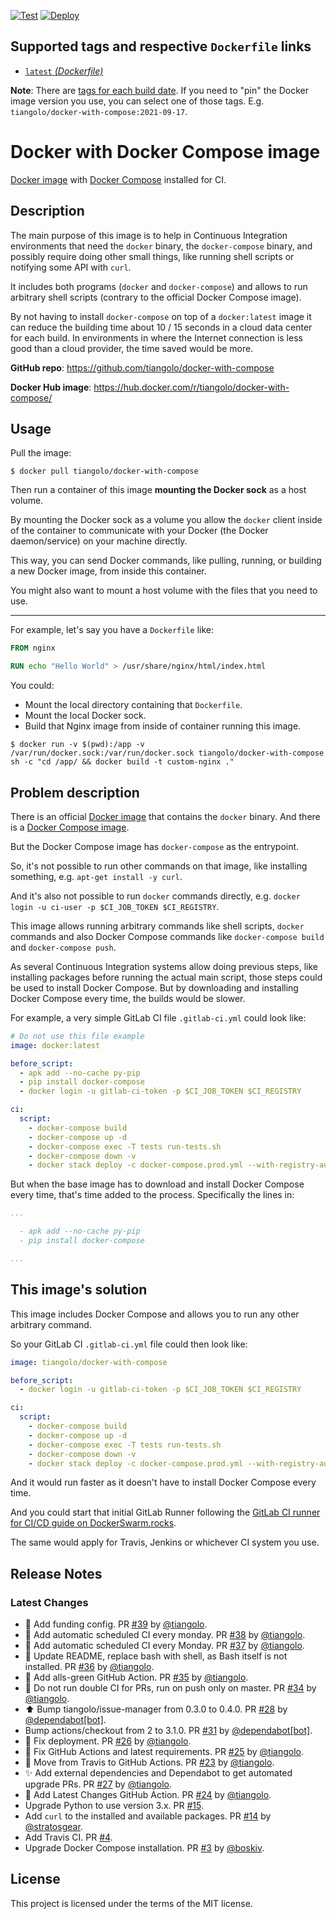 [![Test](https://github.com/tiangolo/docker-with-compose/workflows/Test/badge.svg)](https://github.com/tiangolo/docker-with-compose/actions?query=workflow%3ATest) [![Deploy](https://github.com/tiangolo/docker-with-compose/workflows/Deploy/badge.svg)](https://github.com/tiangolo/docker-with-compose/actions?query=workflow%3ADeploy)

## Supported tags and respective `Dockerfile` links

* [`latest` _(Dockerfile)_](https://github.com/tiangolo/docker-with-compose/blob/master/Dockerfile)

**Note**: There are [tags for each build date](https://hub.docker.com/r/tiangolo/docker-with-compose/tags). If you need to "pin" the Docker image version you use, you can select one of those tags. E.g. `tiangolo/docker-with-compose:2021-09-17`.

# Docker with Docker Compose image

[Docker image](https://hub.docker.com/_/docker/) with [Docker Compose](https://github.com/docker/compose) installed for CI.

## Description

The main purpose of this image is to help in Continuous Integration environments that need the `docker` binary, the `docker-compose` binary, and possibly require doing other small things, like running shell scripts or notifying some API with `curl`.

It includes both programs (`docker` and `docker-compose`) and allows to run arbitrary shell scripts (contrary to the official Docker Compose image).

By not having to install `docker-compose` on top of a `docker:latest` image it can reduce the building time about 10 / 15 seconds in a cloud data center for each build. In environments in where the Internet connection is less good than a cloud provider, the time saved would be more.

**GitHub repo**: <https://github.com/tiangolo/docker-with-compose>

**Docker Hub image**: <https://hub.docker.com/r/tiangolo/docker-with-compose/>

## Usage

Pull the image:

```console
$ docker pull tiangolo/docker-with-compose
```

Then run a container of this image **mounting the Docker sock** as a host volume.

By mounting the Docker sock as a volume you allow the `docker` client inside of the container to communicate with your Docker (the Docker daemon/service) on your machine directly.

This way, you can send Docker commands, like pulling, running, or building a new Docker image, from inside this container.

You might also want to mount a host volume with the files that you need to use.

---

For example, let's say you have a `Dockerfile` like:

```Dockerfile
FROM nginx

RUN echo "Hello World" > /usr/share/nginx/html/index.html
```

You could:

* Mount the local directory containing that `Dockerfile`.
* Mount the local Docker sock.
* Build that Nginx image from inside of container running this image.

```console
$ docker run -v $(pwd):/app -v /var/run/docker.sock:/var/run/docker.sock tiangolo/docker-with-compose sh -c "cd /app/ && docker build -t custom-nginx ."
```

## Problem description

There is an official [Docker image](https://hub.docker.com/_/docker/) that contains the `docker` binary. And there is a [Docker Compose image](https://hub.docker.com/r/docker/compose/).

But the Docker Compose image has `docker-compose` as the entrypoint.

So, it's not possible to run other commands on that image, like installing something, e.g. `apt-get install -y curl`.

And it's also not possible to run `docker` commands directly, e.g. `docker login -u ci-user -p $CI_JOB_TOKEN $CI_REGISTRY`.

This image allows running arbitrary commands like shell scripts, `docker` commands and also Docker Compose commands like `docker-compose build` and `docker-compose push`.

As several Continuous Integration systems allow doing previous steps, like installing packages before running the actual main script, those steps could be used to install Docker Compose. But by downloading and installing Docker Compose every time, the builds would be slower.

For example, a very simple GitLab CI file `.gitlab-ci.yml` could look like:

```yml
# Do not use this file example
image: docker:latest

before_script:
  - apk add --no-cache py-pip
  - pip install docker-compose
  - docker login -u gitlab-ci-token -p $CI_JOB_TOKEN $CI_REGISTRY

ci:
  script:
    - docker-compose build
    - docker-compose up -d
    - docker-compose exec -T tests run-tests.sh
    - docker-compose down -v
    - docker stack deploy -c docker-compose.prod.yml --with-registry-auth prod-example-com
```

But when the base image has to download and install Docker Compose every time, that's time added to the process. Specifically the lines in:

```yml
...

  - apk add --no-cache py-pip
  - pip install docker-compose

...
```

## This image's solution

This image includes Docker Compose and allows you to run any other arbitrary command.

So your GitLab CI `.gitlab-ci.yml` file could then look like:

```yml
image: tiangolo/docker-with-compose

before_script:
  - docker login -u gitlab-ci-token -p $CI_JOB_TOKEN $CI_REGISTRY

ci:
  script:
    - docker-compose build
    - docker-compose up -d
    - docker-compose exec -T tests run-tests.sh
    - docker-compose down -v
    - docker stack deploy -c docker-compose.prod.yml --with-registry-auth prod-example-com
```

And it would run faster as it doesn't have to install Docker Compose every time.

And you could start that initial GitLab Runner following the [GitLab CI runner for CI/CD guide on DockerSwarm.rocks](https://dockerswarm.rocks/gitlab-ci/).

The same would apply for Travis, Jenkins or whichever CI system you use.

## Release Notes

### Latest Changes

* 🔧 Add funding config. PR [#39](https://github.com/tiangolo/docker-with-compose/pull/39) by [@tiangolo](https://github.com/tiangolo).
* 👷 Add automatic scheduled CI every monday. PR [#38](https://github.com/tiangolo/docker-with-compose/pull/38) by [@tiangolo](https://github.com/tiangolo).
* 👷 Add automatic scheduled CI every Monday. PR [#37](https://github.com/tiangolo/docker-with-compose/pull/37) by [@tiangolo](https://github.com/tiangolo).
* 📝 Update README, replace bash with shell, as Bash itself is not installed. PR [#36](https://github.com/tiangolo/docker-with-compose/pull/36) by [@tiangolo](https://github.com/tiangolo).
* 👷 Add alls-green GitHub Action. PR [#35](https://github.com/tiangolo/docker-with-compose/pull/35) by [@tiangolo](https://github.com/tiangolo).
* 👷 Do not run double CI for PRs, run on push only on master. PR [#34](https://github.com/tiangolo/docker-with-compose/pull/34) by [@tiangolo](https://github.com/tiangolo).
* ⬆️ Bump tiangolo/issue-manager from 0.3.0 to 0.4.0. PR [#28](https://github.com/tiangolo/docker-with-compose/pull/28) by [@dependabot[bot]](https://github.com/apps/dependabot).
* Bump actions/checkout from 2 to 3.1.0. PR [#31](https://github.com/tiangolo/docker-with-compose/pull/31) by [@dependabot[bot]](https://github.com/apps/dependabot).
* 🐛 Fix deployment. PR [#26](https://github.com/tiangolo/docker-with-compose/pull/26) by [@tiangolo](https://github.com/tiangolo).
* 🐛 Fix GitHub Actions and latest requirements. PR [#25](https://github.com/tiangolo/docker-with-compose/pull/25) by [@tiangolo](https://github.com/tiangolo).
* 👷 Move from Travis to GitHub Actions. PR [#23](https://github.com/tiangolo/docker-with-compose/pull/23) by [@tiangolo](https://github.com/tiangolo).
* ✨ Add external dependencies and Dependabot to get automated upgrade PRs. PR [#27](https://github.com/tiangolo/docker-with-compose/pull/27) by [@tiangolo](https://github.com/tiangolo).
* 👷 Add Latest Changes GitHub Action. PR [#24](https://github.com/tiangolo/docker-with-compose/pull/24) by [@tiangolo](https://github.com/tiangolo).
* Upgrade Python to use version 3.x. PR [#15](https://github.com/tiangolo/docker-with-compose/pull/15).
* Add `curl` to the installed and available packages. PR [#14](https://github.com/tiangolo/docker-with-compose/pull/14) by [@stratosgear](https://github.com/stratosgear).
* Add Travis CI. PR [#4](https://github.com/tiangolo/docker-with-compose/pull/4).
* Upgrade Docker Compose installation. PR [#3](https://github.com/tiangolo/docker-with-compose/pull/3) by [@boskiv](https://github.com/boskiv).

## License

This project is licensed under the terms of the MIT license.
